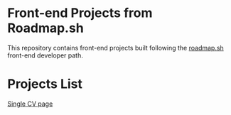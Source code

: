 # Front-end Projects from Roadmap.sh
This repository contains front-end projects built following the [roadmap.sh](https://roadmap.sh/) front-end developer path.



# Projects List
[Single CV page](https://github.com/FellipeGobira/roadmapfrontend/tree/main/CV%20Page)

